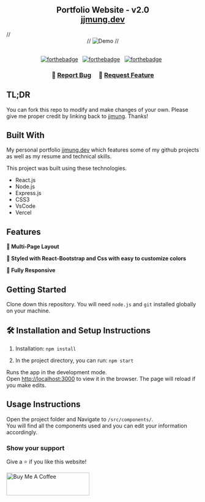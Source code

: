 <h2 align="center">
  Portfolio Website - v2.0<br/>
  <a href="https://jjmung.dev/" target="_blank">jjmung.dev</a>
</h2>
// <div align="center">
//  <img alt="Demo" src="./Images/readme-img1.png" />
// </div>

<br/>

<center>

[![forthebadge](https://forthebadge.com/images/badges/built-with-love.svg)](https://forthebadge.com) &nbsp;
[![forthebadge](https://forthebadge.com/images/badges/made-with-javascript.svg)](https://forthebadge.com) &nbsp;
[![forthebadge](https://forthebadge.com/images/badges/open-source.svg)](https://forthebadge.com) &nbsp;


</center>

<h3 align="center">
    🔹
    <a href="https://github.com/jjmung/Portfolio/issues">Report Bug</a> &nbsp; &nbsp;
    🔹
    <a href="https://github.com/jjmung/Portfolio/issues">Request Feature</a>
</h3>

## TL;DR

You can fork this repo to modify and make changes of your own. Please give me proper credit by linking back to [jjmung](https://github.com/jjmung/Portfolio). Thanks!

## Built With

My personal portfolio <a href="https://jjmung.dev/" target="_blank">jjmung.dev</a> which features some of my github projects as well as my resume and technical skills.<br/>

This project was built using these technologies.

- React.js
- Node.js
- Express.js
- CSS3
- VsCode
- Vercel

## Features

**📖 Multi-Page Layout**

**🎨 Styled with React-Bootstrap and Css with easy to customize colors**

**📱 Fully Responsive**

## Getting Started

Clone down this repository. You will need `node.js` and `git` installed globally on your machine.

## 🛠 Installation and Setup Instructions

1. Installation: `npm install`

2. In the project directory, you can run: `npm start`

Runs the app in the development mode.\
Open [http://localhost:3000](http://localhost:3000) to view it in the browser.
The page will reload if you make edits.

## Usage Instructions

Open the project folder and Navigate to `/src/components/`. <br/>
You will find all the components used and you can edit your information accordingly.

### Show your support

Give a ⭐ if you like this website!

<a href="https://www.buymeacoffee.com/jjmung" target="_blank"><img src="https://cdn.buymeacoffee.com/buttons/v2/default-violet.png" alt="Buy Me A Coffee" height= "60px" width= "217px" ></a>
